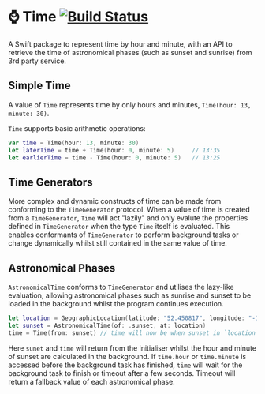 # ⌚️ Time [![Build Status](https://travis-ci.org/OhItsShaun/Time.svg?branch=master)](https://travis-ci.org/OhItsShaun/Time)

A Swift package to represent time by hour and minute, with an API to retrieve the time of astronomical phases (such as sunset and sunrise) from 3rd party service.

## Simple Time  

A value of `Time` represents time by only hours and minutes, `Time(hour: 13, minute: 30)`.

`Time` supports basic arithmetic operations:

````Swift 
var time = Time(hour: 13, minute: 30)
let laterTime = time + Time(hour: 0, minute: 5) 	// 13:35
let earlierTime = time - Time(hour: 0, minute: 5) 	// 13:25
````

## Time Generators
More complex and dynamic constructs of time can be made from conforming to the `TimeGenerator` protocol. When a value of time is created from a `TimeGenerator`, `Time` will act "lazily" and only evalute the properties defined in `TimeGenerator` when the type `Time` itself is evaluated. This enables conformants of `TimeGenerator` to perform background tasks or change dynamically whilst still contained in the same value of time.


## Astronomical Phases
`AstronomicalTime` conforms to `TimeGenerator` and utilises the lazy-like evaluation, allowing astronomical phases such as sunrise and sunset to be loaded in the background whilst the program continues execution.

````Swift
let location = GeographicLocation(latitude: "52.450817", longitude: "-1.930513")
let sunset = AstronomicalTime(of: .sunset, at: location)
time = Time(from: sunset) // time will now be when sunset in `location` occurs
````

Here `sunet` and `time` will return from the initialiser whilst the hour and minute of sunset are calculated in the background. If `time.hour` or `time.minute` is accessed before the background task has finished, `time` will wait for the background task to finish or timeout after a few seconds. Timeout will return a fallback value of each astronomical phase. 
